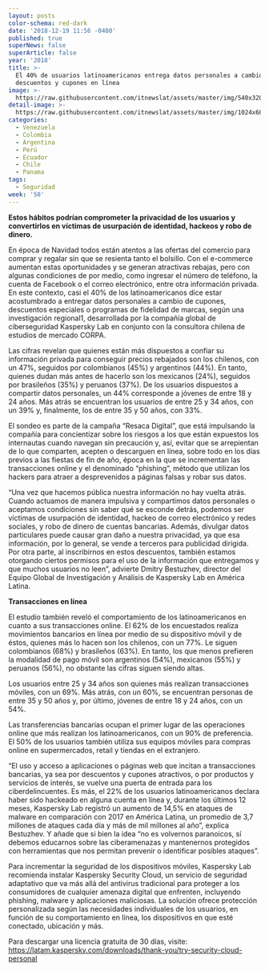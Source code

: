 ```yaml
---
layout: posts
color-schema: red-dark
date: '2018-12-19 11:56 -0400'
published: true
superNews: false
superArticle: false
year: '2018'
title: >-
  El 40% de usuarios latinoamericanos entrega datos personales a cambio de
  descuentos y cupones en línea
image: >-
  https://raw.githubusercontent.com/itnewslat/assets/master/img/540x320/compras-mobiles-p.jpg
detail-image: >-
  https://raw.githubusercontent.com/itnewslat/assets/master/img/1024x680/compras-mobiles-g.jpg
categories:
  - Venezuela
  - Colombia
  - Argentina
  - Perú
  - Ecuador
  - Chile
  - Panama
tags:
  - Seguridad
week: '50'
---
```

**Estos hábitos podrían comprometer la privacidad de los usuarios y convertirlos en víctimas de usurpación de identidad, hackeos y robo de dinero.**

En época de Navidad todos están atentos a las ofertas del comercio para comprar y regalar sin que se resienta tanto el bolsillo. Con el e-commerce aumentan estas oportunidades y se generan atractivas rebajas, pero con algunas condiciones de por medio, como ingresar el número de teléfono, la cuenta de Facebook o el correo electrónico, entre otra información privada. En este contexto, casi el 40% de los latinoamericanos dice estar acostumbrado a entregar datos personales a cambio de cupones, descuentos especiales o programas de fidelidad de marcas, según una investigación regional1, desarrollada por la compañía global de ciberseguridad Kaspersky Lab en conjunto con la consultora chilena de estudios de mercado CORPA.

Las cifras revelan que quienes están más dispuestos a confiar su información privada para conseguir precios rebajados son los chilenos, con un 47%, seguidos por colombianos (45%) y argentinos (44%). En tanto, quienes dudan más antes de hacerlo son los mexicanos (24%), seguidos por brasileños (35%) y peruanos (37%). De los usuarios dispuestos a compartir datos personales, un 44% corresponde a jóvenes de entre 18 y 24 años. Más atrás se encuentran los usuarios de entre 25 y 34 años, con un 39% y, finalmente, los de entre 35 y 50 años, con 33%.

El sondeo es parte de la campaña “Resaca Digital”, que está impulsando la compañía para concientizar sobre los riesgos a los que están expuestos los internautas cuando navegan sin precaución y, así, evitar que se arrepientan de lo que comparten, acepten o descarguen en línea, sobre todo en los días previos a las fiestas de fin de año, época en la que se incrementan las transacciones online y el denominado “phishing”, método que utilizan los hackers para atraer a desprevenidos a páginas falsas y robar sus datos.

“Una vez que hacemos pública nuestra información no hay vuelta atrás. Cuando actuamos de manera impulsiva y compartimos datos personales o aceptamos condiciones sin saber qué se esconde detrás, podemos ser víctimas de usurpación de identidad, hackeo de correo electrónico y redes sociales, y robo de dinero de cuentas bancarias. Además, divulgar datos particulares puede causar gran daño a nuestra privacidad, ya que esa información, por lo general, se vende a terceros para publicidad dirigida. Por otra parte, al inscribirnos en estos descuentos, también estamos otorgando ciertos permisos para el uso de la información que entregamos y que muchos usuarios no leen”, advierte Dmitry Bestuzhev, director del Equipo Global de Investigación y Análisis de Kaspersky Lab en América Latina.

**Transacciones en línea**

El estudio también reveló el comportamiento de los latinoamericanos en cuanto a sus transacciones online. El 62% de los encuestados realiza movimientos bancarios en línea por medio de su dispositivo móvil y de éstos, quienes más lo hacen son los chilenos, con un 77%. Le siguen colombianos (68%) y brasileños (63%). En tanto, los que menos prefieren la modalidad de pago móvil son argentinos (54%), mexicanos (55%) y peruanos (56%), no obstante las cifras siguen siendo altas.

Los usuarios entre 25 y 34 años son quienes más realizan transacciones móviles, con un 69%. Más atrás, con un 60%, se encuentran personas de entre 35 y 50 años y, por último, jóvenes de entre 18 y 24 años, con un 54%.

Las transferencias bancarias ocupan el primer lugar de las operaciones online que más realizan los latinoamericanos, con un 90% de preferencia. El 50% de los usuarios también utiliza sus equipos móviles para compras online en supermercados, retail y tiendas en el extranjero.

“El uso y acceso a aplicaciones o páginas web que incitan a transacciones bancarias, ya sea por descuentos y cupones atractivos, o por productos y servicios de interés, se vuelve una puerta de entrada para los ciberdelincuentes. Es más, el 22% de los usuarios latinoamericanos declara haber sido hackeado en alguna cuenta en línea y, durante los últimos 12 meses, Kaspersky Lab registró un aumento de 14,5% en ataques de malware en comparación con 2017 en América Latina, un promedio de 3,7 millones de ataques cada día y más de mil millones al año”, explica Bestuzhev. Y añade que si bien la idea “no es volvernos paranoicos, sí debemos educarnos sobre las ciberamenazas y mantenernos protegidos con herramientas que nos permitan prevenir o identificar posibles ataques”. 

Para incrementar la seguridad de los dispositivos móviles, Kaspersky Lab recomienda instalar Kaspersky Security Cloud, un servicio de seguridad adaptativo que va más allá del antivirus tradicional para proteger a los consumidores de cualquier amenaza digital que enfrenten, incluyendo phishing, malware y aplicaciones maliciosas. La solución ofrece protección personalizada según las necesidades individuales de los usuarios, en función de su comportamiento en línea, los dispositivos en que esté conectado, ubicación y más.

Para descargar una licencia gratuita de 30 días, visite: https://latam.kaspersky.com/downloads/thank-you/try-security-cloud-personal

